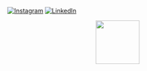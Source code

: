 <!-- Example for adding social media buttons -->
[![Instagram](https://github.com/shikhar1020jais1/Git-Social/blob/master/Icons/Instagram.png)](https://www.instagram.com/rayyaniyad)
[![LinkedIn](https://github.com/shikhar1020jais1/Git-Social/blob/master/Icons/LinkedIn.png)](https://www.linkedin.com/in/IyadAhmed)

<div align="center">
  <img src="https://media.giphy.com/media/M9gbBd9nbDrOTu1Mqx/giphy.gif" width="100"/>
</div>

